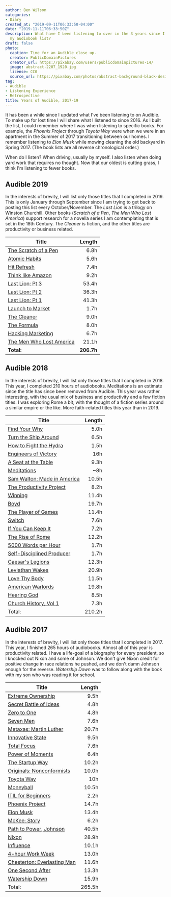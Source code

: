 ```yaml
---
author: Ben Wilson
categories:
- Diary
created_at: "2019-09-11T06:33:50-04:00"
date: "2019-11-11T06:33:50Z"
description: What have I been listening to over in the 3 years since I last shared
  my audiobook list?
draft: false
photo:
  caption: Time for an Audible close up.
  creator: PublicDomainPictures
  creator_url: https://pixabay.com/users/publicdomainpictures-14/
  image: abstract-2207_1920.jpg
  license: CC0
  source_url: https://pixabay.com/photos/abstract-background-black-design-2207/
tag:
- Audible
- Listening Experience
- Retrospective
title: Years of Audible, 2017-19
---
```


It has been a while since I updated what I've been listening to on Audible. To make up for lost time I will share what I listened to since 2016. As I built the list, I could remember where I was when listening to specific books. For example, the _Phoenix Project_ through _Toyota Way_ were when we were in an apartment in the Summer of 2017 transitioning between our homes. I remember listening to _Elon Musk_ while mowing cleaning the old backyard in Spring 2017. (The book lists are all reverse chronological order.)

<!--more-->

When do I listen? When driving, usually by myself. I also listen when doing yard work that requires no thought. Now that our oldest is cutting grass, I think I'm listening to fewer books.

## Audible 2019

In the interests of brevity, I will list only those titles that I completed in 2019. This is only January through September since I am trying to get back to posting this list every October/November. The _Last Lion_ is a trilogy on Winston Churchill. Other books (_Scratch of a Pen_, _The Men Who Lost America_) support research for a novella series I am contemplating that is set in the 18th Century. _The Cleaner_ is fiction, and the other titles are productivity or business related.

| Title | Length |
| ---   | ------:|
| [The Scratch of a Pen](https://www.audible.com/pd/The-Scratch-of-a-Pen-Audiobook/B002V8MB8S) | 6.8h |
| [Atomic Habits](https://www.audible.com/pd/Atomic-Habits-Audiobook/1524779261)   | 5.6h |
| [Hit Refresh](https://www.audible.com/pd/Hit-Refresh-Audiobook/B073ZN6HP4)   | 7.4h |
| [Think like Amazon](https://www.audible.com/pd/Think-Like-Amazon-Audiobook/1721387080)   | 9.2h |
| [Last Lion: Pt 3](https://www.audible.com/pd/The-Last-Lion-Winston-Spencer-Churchill-Volume-3-Audiobook/B009PPO61K)   | 53.4h |
| [Last Lion: Pt 2](https://www.audible.com/pd/The-Last-Lion-Winston-Spencer-Churchill-Volume-II-Alone-1932-1940-Winston-Spencer-Churchill-Volume-II-Alone-1932-1940-Audiobook/B002V5GQBO)   | 36.3h |
| [Last Lion: Pt 1](https://www.audible.com/pd/The-Last-Lion-Winston-Spencer-Churchill-Volume-I-Visions-of-Glory-1874-1932-Audiobook/B002V1C022)   | 41.3h |
| [Launch to Market](https://www.audible.com/pd/Launch-to-Market-Easy-Marketing-for-Authors-Audiobook/B01FWP8HWK)   | 1.7h |
| [The Cleaner](https://www.audible.com/pd/The-Cleaner-Audiobook/B00UZGU806)   | 9.0h |
| [The Formula](https://www.audible.com/pd/The-Formula-Audiobook/1478917768)   | 8.0h |
| [Hacking Marketing](https://www.audible.com/pd/Hacking-Marketing-Audiobook/B06X3W1XDJ)   | 6.7h |
| [The Men Who Lost America](https://www.audible.com/pd/The-Men-Who-Lost-America-British-Leadership-the-American-Revolution-and-the-Fate-of-the-Empire-Audiobook/B00GLJ3DJ4)   | 21.1h |
| **Total:**  | **206.7h** |

## Audible 2018

In the interests of brevity, I will list only those titles that I completed in 2018. This year, I completed 210 hours of audiobooks. Meditations is an estimate since the title has since been removed from Audible. This year was rather interesting, with the usual mix of business and productivity and a few fiction titles. I was exploring Rome a bit, with the thought of a fiction series around a similar empire or the like. More faith-related titles this year than in 2019.

| Title | Length |
| ---   | ------:|
| [Find Your Why](https://www.audible.com/pd/Find-Your-Why-Audiobook/B074F3SNZY)   | 5.0h |
| [Turn the Ship Around](https://www.audible.com/pd/Turn-the-Ship-Around-Audiobook/B00CQ9O36A)   | 6.5h |
| [How to Fight the Hydra](https://www.audible.com/pd/How-to-Fight-a-Hydra-Audiobook/B07HS2M778)   | 1.5h |
| [Engineers of Victory](https://www.audible.com/pd/Engineers-of-Victory-Audiobook/B00IYQTMRO)  | 16h |
| [A Seat at the Table](https://www.audible.com/pd/A-Seat-at-the-Table-Audiobook/B0767PHFYR)   | 9.3h |
| [Meditations](https://www.audible.com/pd/Meditations-Audiobook/B004IBRMZS)   | ~8h |
| [Sam Walton: Made in America](https://www.audible.com/pd/Sam-Walton-Audiobook/B078RPW8GM)   | 10.5h |
| [The Productivity Project](https://www.audible.com/pd/The-Productivity-Project-Audiobook/B018WINMJM)   | 8.2h |
| [Winning](https://www.audible.com/pd/Winning-Audiobook/B002V5D60S)   | 11.4h |
| [Boyd](https://www.audible.com/pd/Boyd-Audiobook/B01I5OKXKO)   | 19.7h |
| [The Player of Games](https://www.audible.com/pd/The-Player-of-Games-Audiobook/B004ZLBFZ4)   | 11.4h |
| [Switch](https://www.audible.com/pd/Switch-Audiobook/B0035C6SMO)   | 7.6h |
| [If You Can Keep It](https://www.audible.com/pd/If-You-Can-Keep-It-Audiobook/B01FCS7JAS)   | 7.2h |
| [The Rise of Rome](https://www.audible.com/pd/The-Rise-of-Rome-Audiobook/B078HDSHQJ)   | 12.2h |
| [5000 Words per Hour](https://www.audible.com/pd/5000-Words-Per-Hour-Audiobook/B01BPB5Q24)   | 1.7h |
| [Self-Disciplined Producer](https://www.audible.com/pd/Self-Disciplined-Producer-Develop-a-Powerful-Work-Ethic-Improve-Your-Focus-and-Produce-Better-Results-Audiobook/B07BKPN1PT) | 1.7h |
| [Caesar's Legions](https://www.audible.com/pd/Caesars-Legion-Audiobook/B002VAEU4O)   | 12.3h |
| [Leviathan Wakes](https://www.audible.com/pd/Leviathan-Wakes-Audiobook/B073H9PF2D)   | 20.9h |
| [Love Thy Body](https://www.audible.com/pd/Love-Thy-Body-Audiobook/B078NG97HN)   | 11.5h |
| [American Warlords](https://www.audible.com/pd/American-Warlords-Audiobook/B00WF8MB6G)   | 19.8h |
| [Hearing God](https://www.audible.com/pd/Hearing-God-Audiobook/B002V8MGTM)   | 8.5h |
| [Church History, Vol 1](https://www.audible.com/pd/Church-History-Volume-One-Audio-Lectures-Audiobook/B0757TK5FX)   | 7.3h |
| Total:   | 210.2h |

## Audible 2017

In the interests of brevity, I will list only those titles that I completed in 2017. This year, I finished 265 hours of audiobooks. Almost all of this year is productivity related. I have a life-goal of a biography for every president, so I knocked out Nixon and some of Johnson. We don't give Nixon credit for positive change in race relations he pushed, and we don't damn Johnson enough for the reverse. _Watership Down_ was to follow along with the book with my son who was reading it for school.

| Title | Length |
| ---   | ------:|
| [Extreme Ownership](https://www.audible.com/pd/Extreme-Ownership-Audiobook/B015TVHUA2) | 9.5h |
| [Secret Battle of Ideas](https://www.audible.com/pd/The-Secret-Battle-of-Ideas-About-God-Audiobook/B075DKVW3N)   | 4.8h |
| [Zero to One](https://www.audible.com/pd/Zero-to-One-Audiobook/B00M27LBU2)   | 4.8h |
| [Seven Men](https://www.audible.com/pd/Seven-Men-Audiobook/1400221234)   | 7.6h |
| [Metaxas: Martin Luther](https://www.audible.com/pd/Martin-Luther-Audiobook/B0753QSJ2J)   | 20.7h |
| [Innovative State](https://www.audible.com/pd/Innovative-State-Audiobook/B00KSD1KGW) | 9.5h |
| [Total Focus](https://www.audible.com/pd/Total-Focus-Audiobook/B071PBC4KY)   | 7.6h |
| [Power of Moments](https://www.audible.com/pd/The-Power-of-Moments-Audiobook/B074V1XGSZ)   | 6.4h |
| [The Startup Way](https://www.audible.com/pd/The-Startup-Way-Audiobook/B074G4FHRN)   | 10.2h |
| [Originals: Nonconformists](https://www.audible.com/pd/Originals-Audiobook/B01A7Q6672)   | 10.0h |
| [Toyota Way](https://www.audible.com/pd/The-Toyota-Way-to-Lean-Leadership-Audiobook/B0064SC762)   | 10h |
| [Moneyball](https://www.audible.com/pd/Moneyball-Audiobook/B005EHN61O)   | 10.5h |
| [ITIL for Beginners](https://www.audible.com/pd/ITIL-for-Beginners-Audiobook/B015QJ2S54)   | 2.2h |
| [Phoenix Project](https://www.audible.com/pd/The-Phoenix-Project-Audiobook/B00VAZZY32)   | 14.7h |
| [Elon Musk](https://www.audible.com/pd/Elon-Musk-Audiobook/B00UX8ODPM?pf_rd_p=6a5ce8e4-798e-4a64-8bc5-71dcf66d673f&pf_rd_r=MRATCBR255PF46TQ7Z7P&ref=a_lib_c4_libItem_B00UX8ODPM)  | 13.4h |
| [McKee: Story](https://www.audible.com/pd/Story-Audiobook/B002V8DKDS)   | 6.2h |
| [Path to Power, Johnson](https://www.audible.com/pd/The-Path-to-Power-Audiobook/B00GS3VI0Y)   | 40.5h |
| [Nixon](https://www.audible.com/pd/Richard-Nixon-Audiobook/B06X925HMH)   | 28.9h |
| [Influence](https://www.audible.com/pd/Influence-Audiobook/B01KWAPBHE)   | 10.1h |
| [4-hour Work Week](https://www.audible.com/pd/The-4-Hour-Workweek-Escape-9-5-Live-Anywhere-and-Join-the-New-Rich-Expanded-and-Updated-Audiobook/B0031AS3BE)   | 13.0h |
| [Chesterton: Everlasting Man](https://www.audible.com/pd/The-Everlasting-Man-Audiobook/B005OLNPKM)   | 11.6h |
| [One Second After](https://www.audible.com/pd/One-Second-After-Audiobook/B002V1O7UU)   | 13.3h |
| [Watership Down](https://www.audible.com/pd/Watership-Down-Audiobook/1982562706)   | 15.9h |
| Total:   | 265.5h |
